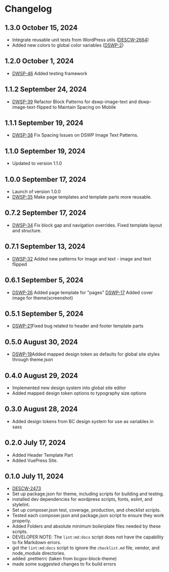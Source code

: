 # Changelog

## 1.3.0 October 15, 2024

- Integrate reusable unit tests from WordPress utils ([DESCW-2664](https://apps.itsm.gov.bc.ca/jira/browse/DESCW-2664))
- Added new colors to global color variables ([DSWP-2](https://apps.itsm.gov.bc.ca/jira/browse/DSWP-2))

## 1.2.0 October 1, 2024

-  [DWSP-46](https://citz-gdx.atlassian.net/browse/DSWP-46) Added testing framework


## 1.1.2 September 24, 2024

-  [DWSP-39](https://citz-gdx.atlassian.net/browse/DSWP-39) Refactor Block Patterns for dswp-image-text and dswp-image-text-flipped to Maintain Spacing on Mobile

## 1.1.1 September 19, 2024

-  [DWSP-38](https://citz-gdx.atlassian.net/browse/DSWP-38) Fix Spacing Issues on DSWP Image Text Patterns.

## 1.1.0 September 19, 2024

- Updated to version 1.1.0

## 1.0.0 September 17, 2024

-  Launch of version 1.0.0
-  [DWSP-35](https://citz-gdx.atlassian.net/browse/DSWP-35) Make page templates and template parts more reusable.

## 0.7.2 September 17, 2024

-  [DWSP-34](https://citz-gdx.atlassian.net/browse/DSWP-34) Fix block gap and navigation overrides. Fixed template layout and structure.

## 0.7.1 September 13, 2024

-  [DWSP-32](https://citz-gdx.atlassian.net/browse/DSWP-32) Added new patterns for image and text - image and text flipped

## 0.6.1 September 5, 2024

-  [DSWP-26](https://citz-gdx.atlassian.net/browse/DSWP-26) Added page template for "pages"
   [DSWP-17](https://citz-gdx.atlassian.net/browse/DSWP-17) Added cover image for theme(screenshot)

## 0.5.1 September 5, 2024

-  [DSWP-21](https://citz-gdx.atlassian.net/browse/DSWP-19)Fixed bug related to header and footer template parts

## 0.5.0 August 30, 2024

-  [DSWP-19](https://citz-gdx.atlassian.net/browse/DSWP-19)Added mapped design token as defaults for global site styles through theme.json

## 0.4.0 August 29, 2024

-   Implemented new design system into global site editor
-   Added mapped design token options to typography size options

## 0.3.0 August 28, 2024

-   Added design tokens from BC design system for use as variables in sass

## 0.2.0 July 17, 2024

-   Added Header Template Part
-   Added VuePress Site.

## 0.1.0 July 11, 2024

-   [DESCW-2473](https://citz-gdx.atlassian.net/browse/DESCW-2473)
-   Set up package.json for theme, including scripts for building and testing.
-   installed dev dependencies for wordpress scripts, fonts, eslint, and stylelint.
-   Set up composer.json test, coverage, production, and checklist scripts.
-   Tested each composer.json and package.json script to ensure they work properly.
-   Added Folders and absolute minimum boilerplate files needed by these scripts.
-   DEVELOPER NOTE: The `lint:md:docs` script does not have the capability to fix Markdown errors.
-   got the `lint:md:docs` script to ignore the `checklist.md` file, vendor, and node_module directories.
-   added .prettierrc (taken from bcgov-block-theme)
-   made some suggested changes to fix build errors
